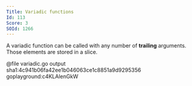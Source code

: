 ```yaml
---
Title: Variadic functions
Id: 113
Score: 3
SOId: 1266
---
```

A variadic function can be called with any number of **trailing** arguments. Those elements are stored in a slice.

@file variadic.go output sha1:4c941b06fa42ee1b046063ce1c8851a9d9295356 goplayground:c4KLAlenGkW
